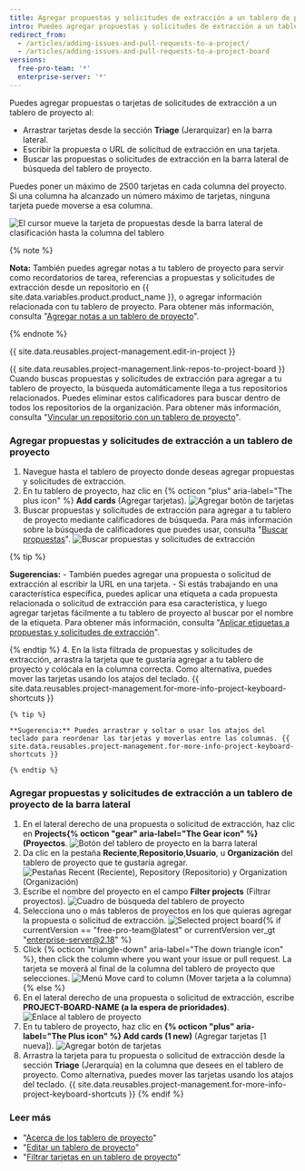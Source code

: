 ```yaml
---
title: Agregar propuestas y solicitudes de extracción a un tablero de proyecto
intro: Puedes agregar propuestas y solicitudes de extracción a un tablero de proyecto en la forma de tarjetas y jerarquizarlas en columnas.
redirect_from:
  - /articles/adding-issues-and-pull-requests-to-a-project/
  - /articles/adding-issues-and-pull-requests-to-a-project-board
versions:
  free-pro-team: '*'
  enterprise-server: '*'
---
```


Puedes agregar propuestas o tarjetas de solicitudes de extracción a un tablero de proyecto al:
- Arrastrar tarjetas desde la sección **Triage** (Jerarquizar) en la barra lateral.
- Escribir la propuesta o URL de solicitud de extracción en una tarjeta.
- Buscar las propuestas o solicitudes de extracción en la barra lateral de búsqueda del tablero de proyecto.

Puedes poner un máximo de 2500 tarjetas en cada columna del proyecto. Si una columna ha alcanzado un número máximo de tarjetas, ninguna tarjeta puede moverse a esa columna.

![El cursor mueve la tarjeta de propuestas desde la barra lateral de clasificación hasta la columna del tablero](/assets/images/help/projects/add-card-from-sidebar.gif)

{% note %}

**Nota:** También puedes agregar notas a tu tablero de proyecto para servir como recordatorios de tarea, referencias a propuestas y solicitudes de extracción desde un repositorio en {{ site.data.variables.product.product_name }}, o agregar información relacionada con tu tablero de proyecto. Para obtener más información, consulta "[Agregar notas a un tablero de proyecto](/articles/adding-notes-to-a-project-board)".

{% endnote %}

{{ site.data.reusables.project-management.edit-in-project }}

{{ site.data.reusables.project-management.link-repos-to-project-board }} Cuando buscas propuestas y solicitudes de extracción para agregar a tu tablero de proyecto, la búsqueda automáticamente llega a tus repositorios relacionados. Puedes eliminar estos calificadores para buscar dentro de todos los repositorios de la organización. Para obtener más información, consulta "[Vincular un repositorio con un tablero de proyecto](/articles/linking-a-repository-to-a-project-board)".

### Agregar propuestas y solicitudes de extracción a un tablero de proyecto

1. Navegue hasta el tablero de proyecto donde deseas agregar propuestas y solicitudes de extracción.
2. En tu tablero de proyecto, haz clic en {% octicon "plus" aria-label="The plus icon" %} **Add cards** (Agregar tarjetas). ![Agregar botón de tarjetas](/assets/images/help/projects/add-cards-button.png)
3. Buscar propuestas y solicitudes de extracción para agregar a tu tablero de proyecto mediante calificadores de búsqueda. Para más información sobre la búsqueda de calificadores que puedes usar, consulta "[Buscar propuestas](/articles/searching-issues)". ![Buscar propuestas y solicitudes de extracción](/assets/images/help/issues/issues_search_bar.png)

  {% tip %}

  **Sugerencias:**
    - También puedes agregar una propuesta o solicitud de extracción al escribir la URL en una tarjeta.
    - Si estás trabajando en una característica específica, puedes aplicar una etiqueta a cada propuesta relacionada o solicitud de extracción para esa característica, y luego agregar tarjetas fácilmente a tu tablero de proyecto al buscar por el nombre de la etiqueta. Para obtener más información, consulta "[Aplicar etiquetas a propuestas y solicitudes de extracción](/articles/applying-labels-to-issues-and-pull-requests)".

  {% endtip %}
4. En la lista filtrada de propuestas y solicitudes de extracción, arrastra la tarjeta que te gustaría agregar a tu tablero de proyecto y colócala en la columna correcta. Como alternativa, puedes mover las tarjetas usando los atajos del teclado. {{ site.data.reusables.project-management.for-more-info-project-keyboard-shortcuts }}

    {% tip %}

    **Sugerencia:** Puedes arrastrar y soltar o usar los atajos del teclado para reordenar las tarjetas y moverlas entre las columnas. {{ site.data.reusables.project-management.for-more-info-project-keyboard-shortcuts }}

    {% endtip %}

### Agregar propuestas y solicitudes de extracción a un tablero de proyecto de la barra lateral

1. En el lateral derecho de una propuesta o solicitud de extracción, haz clic en **Projects{% octicon "gear" aria-label="The Gear icon" %} (Proyectos**. ![Botón del tablero de proyecto en la barra lateral](/assets/images/help/projects/sidebar-project.png)
2. Da clic en la pestaña **Reciente**,**Repositorio**,**Usuario**, u **Organización** del tablero de proyecto que te gustaría agregar. ![Pestañas Recent (Reciente), Repository (Repositorio) y Organization (Organización)](/assets/images/help/projects/sidebar-project-tabs.png)
3. Escribe el nombre del proyecto en el campo **Filter projects** (Filtrar proyectos). ![Cuadro de búsqueda del tablero de proyecto](/assets/images/help/projects/sidebar-search-project.png)
4. Selecciona uno o más tableros de proyectos en los que quieras agregar la propuesta o solicitud de extracción. ![Selected project board](/assets/images/help/projects/sidebar-select-project.png){% if currentVersion == "free-pro-team@latest" or currentVersion ver_gt "enterprise-server@2.18" %}
5. Click
{% octicon "triangle-down" aria-label="The down triangle icon" %}, then click the column where you want your issue or pull request. La tarjeta se moverá al final de la columna del tablero de proyecto que selecciones.
  ![Menú Move card to column (Mover tarjeta a la columna)](/assets/images/help/projects/sidebar-select-project-board-column-menu.png)
{% else %}
5. En el lateral derecho de una propuesta o solicitud de extracción, escribe **PROJECT-BOARD-NAME (a la espera de prioridades)**. ![Enlace al tablero de proyecto](/assets/images/help/projects/sidebar-project-board-link.png)
6. En tu tablero de proyecto, haz clic en **{% octicon "plus" aria-label="The Plus icon" %} Add cards (1 new)** (Agregar tarjetas [1 nueva]). ![Agregar botón de tarjetas](/assets/images/help/projects/add-cards-pending-button.png)
7. Arrastra la tarjeta para tu propuesta o solicitud de extracción desde la sección **Triage** (Jerarquía) en la columna que desees en el tablero de proyecto. Como alternativa, puedes mover las tarjetas usando los atajos del teclado. {{ site.data.reusables.project-management.for-more-info-project-keyboard-shortcuts }}
{% endif %}

### Leer más

- "[Acerca de los tablero de proyecto](/articles/about-project-boards)"
- "[Editar un tablero de proyecto](/articles/editing-a-project-board)"
- "[Filtrar tarjetas en un tablero de proyecto](/articles/filtering-cards-on-a-project-board)"
